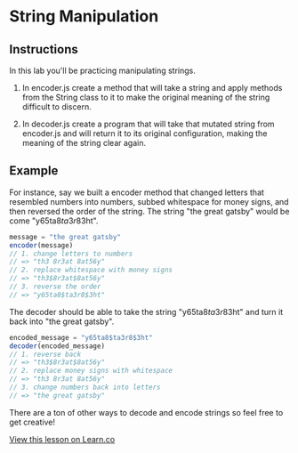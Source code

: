 # String Manipulation

## Instructions

In this lab you'll be practicing manipulating strings.

1. In encoder.js create a method that will take a string and apply methods from the String class to it to make the original meaning of the string difficult to discern.

2. In decoder.js create a program that will take that mutated string from encoder.js and will return it to its original configuration, making the meaning of the string clear again.

## Example

For instance, say we built a encoder method that changed letters that resembled numbers into numbers, subbed whitespace for money signs, and then reversed the order of the string. The string "the great gatsby" would be come "y65ta8$ta3r8$3ht".

```javascript
message = "the great gatsby"
encoder(message)
// 1. change letters to numbers
// => "th3 8r3at 8at56y" 
// 2. replace whitespace with money signs
// => "th3$8r3at$8at56y" 
// 3. reverse the order
// => "y65ta8$ta3r8$3ht"
```

The decoder should be able to take the string "y65ta8$ta3r8$3ht" and turn it back into "the great gatsby".

```javascript
encoded_message = "y65ta8$ta3r8$3ht"
decoder(encoded_message)
// 1. reverse back
// => "th3$8r3at$8at56y" 
// 2. replace money signs with whitespace
// => "th3 8r3at 8at56y" 
// 3. change numbers back into letters
// => "the great gatsby"
```

There are a ton of other ways to decode and encode strings so feel free to get creative!


<a href='https://learn.co/lessons/js-string-manipulation' data-visibility='hidden'>View this lesson on Learn.co</a>
